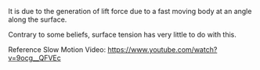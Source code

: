 It is due to the generation of lift force due to a fast moving body at an angle along the surface.

Contrary to some beliefs, surface tension has very little to do with this.

Reference Slow Motion Video: https://www.youtube.com/watch?v=9ocg__QFVEc